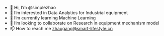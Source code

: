 - 👋 Hi, I’m @simplezhao
- 👀 I’m interested in Data Analytics for Industrial equipment
- 🌱 I’m currently learning Machine Learning
- 💞️ I’m looking to collaborate on Research in equipment mechanism model
- 📫 How to reach me zhaogang@smart-lifestyle.cn

<!---
simplezhao/simplezhao is a ✨ special ✨ repository because its `README.md` (this file) appears on your GitHub profile.
You can click the Preview link to take a look at your changes.
--->
